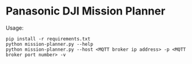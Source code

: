 # Panasonic DJI Mission Planner
Usage:

    pip install -r requirements.txt
    python mission-planner.py --help
    python mission-planner.py --host <MQTT broker ip address> -p <MQTT broker port number> -v
